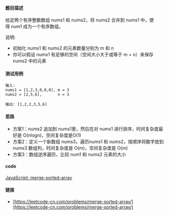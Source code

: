#### 题目描述
给定两个有序整数数组 nums1 和 nums2，将 nums2 合并到 nums1 中，使得 num1 成为一个有序数组。

说明:
- 初始化 nums1 和 nums2 的元素数量分别为 m 和 n
- 你可以假设 nums1 有足够的空间（空间大小大于或等于 m + n）来保存 nums2 中的元素

#### 测试用例
```
输入:
nums1 = [1,2,3,0,0,0], m = 3
nums2 = [2,5,6],       n = 3

输出: [1,2,2,3,5,6]
```

#### 思路
- 方案1：nums2 追加到 nums1里，然后在对 nums1 进行排序，时间复杂度最好是 O(nlogn)，空间复杂度是O(1)
- 方案2：定义一个新数组 nums3，遍历nums1 和 nums2，按顺序将数字放到 nums3 数组列，时间复杂度是 O(m)，空间复杂度是 O(m)
- 方案3：数组逆序遍历，比较 num1 和 nums2 元素的大小

#### code
[JavaScript: merge-sorted-array](../code/JavaScript/merge-sorted-array.js)

#### 链接
- [https://leetcode-cn.com/problems/merge-sorted-array/](https://leetcode-cn.com/problems/merge-sorted-array/)
